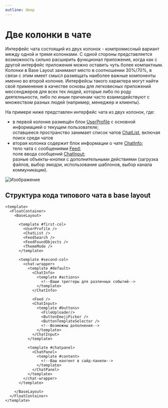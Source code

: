 ```yaml
---
outline: deep
---
```



# Две колонки в чате

Интерфейс чата состоящий из двух колонок - компромиссный вариант между одной и тремя колонками. С одной стороны представляется возможность сильно расширить функционал приложения, когда как с другой интерфейс приложения можно оставить чуть более компактным. Колонки в Base Layout занимают место в соотношении 30%/70%, в связи с этим имеет смысл размещать наиболее важные компоненты именно во второй колонке. Интерфейсы такого характера могут найти своё применение в качестве основы для легковесных приложений мессенджеров для всех тех людей, которые либо по роду деятелньности, либо по иным причинам часто взаимодействуют с множеством разных людей (например, менеджер и клиенты). 

На примере ниже представлен интерфейс чата из двух колонок, где:

- в первой колонке размещён блок [UserProfile](https://mobilon-dev.github.io/chotto/?path=/docs/library-components-userprofile--docs) с основной информацией о текущем пользователе;\
 оставшееся пространство занимает список чатов [ChatList](https://mobilon-dev.github.io/chotto/?path=/docs/library-components-chatlist--docs), включая поиск среди чатов
- вторая колонка содержит блок информации о чате [ChatInfo](https://mobilon-dev.github.io/chotto/?path=/docs/library-components-chatinfo--docs);\
 тело чата с сообщениями [Feed](https://mobilon-dev.github.io/chotto/?path=/docs/library-components-feed--docs);\
 поле ввода сообщений [ChatInput](https://mobilon-dev.github.io/chotto/?path=/docs/library-components-chatinput--docs);\
 разные объекты-кнопки с дополнительными действиями (загрузка файлов, выбор эмодзи, использование шаблонов, выбор канала коммуникации).

![Изображение](/base.png)

## Структура кода типового чата в base layout

``` vue
<template>
  <FloatContainer>
    <BaseLayout>

      <template #first-col>
        <UserProfile />
        <ChatList />
        <FeedSearch />
        <FeedFoundObjects />
        <ThemeMode />
      </template>

      <template #second-col>
        <chat-wrapper>
          <template #default>
            <ChatInfo>
              <template #actions>
                <!--Ваши триггеры для различных событий-->
              </template>
            </ChatInfo> 
              
            <Feed />
            <ChatInput>
              <template #buttons>
                <FileUploader/>
                <ButtonEmojiPicker />
                <ButtonTemplateSelector />
                <!--Возможны дополнения-->
              </template>
            </ChatInput>
          </template>

          <template #chatpanel>
            <ChatPanel>
              <template #content>
                <!--Ваш контент в сайд-панели--> 
              </template>
            </ChatPanel>
          </template>
        </chat-wrapper>
      </template>

    </BaseLayout>
  </FloatContainer>
</template>
```